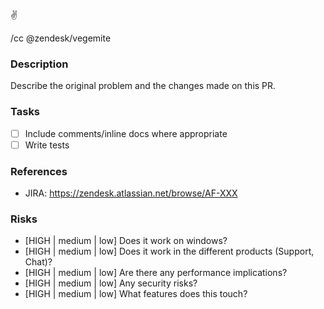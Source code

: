 :v:

/cc @zendesk/vegemite

### Description
Describe the original problem and the changes made on this PR.

### Tasks
- [ ] Include comments/inline docs where appropriate
- [ ] Write tests

### References
* JIRA: https://zendesk.atlassian.net/browse/AF-XXX

### Risks
* [HIGH | medium | low] Does it work on windows?
* [HIGH | medium | low] Does it work in the different products (Support, Chat)?
* [HIGH | medium | low] Are there any performance implications?
* [HIGH | medium | low] Any security risks?
* [HIGH | medium | low] What features does this touch?
